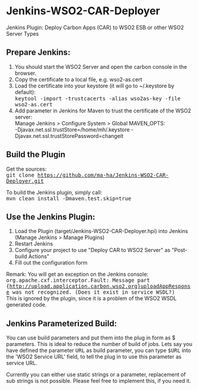 Jenkins-WSO2-CAR-Deployer
=========================

Jenkins Plugin: Deploy Carbon Apps (CAR) to WSO2 ESB or other WSO2 Server Types


Prepare Jenkins:
----------------
1. You should start the WSO2 Server and open the carbon console in the browser. 
2. Copy the certificate to a local file, e.g. wso2-as.cert
3. Load the certificate into your keystore (it will go to ~/.keystore by default):<br>
   <tt>keytool -import -trustcacerts -alias wso2as-key -file wso2-as.cert</tt>
4. Add parameter in Jenkins for Maven to trust the certificate of the WSO2 server:<br> Manage Jenkins > Configure System > Global MAVEN_OPTS:<br>
  -Djavax.net.ssl.trustStore=/home/mh/.keystore -Djavax.net.ssl.trustStorePassword=changeit

Build the Plugin
----------------
Get the sources:<br>
<tt>git clone https://github.com/ma-ha/Jenkins-WSO2-CAR-Deployer.git</tt>
<p>
To build the Jenkins plugin, simply call:<br>
<tt>mvn clean install -Dmaven.test.skip=true</tt>

Use the Jenkins Plugin:
----------------------
1. Load the Plugin (target/Jenkins-WSO2-CAR-Deployer.hpi) into Jenkins (Manage Jenkins > Manage Plugins)
2. Restart Jenkins
3. Configure your project to use "Deploy CAR to WSO2 Server" as "Post-build Actions"
4. Fill out the configuration form

Remark: You will get an exception on the Jenkins console:<br>
<tt>org.apache.cxf.interceptor.Fault: Message part {http://upload.application.carbon.wso2.org}uploadAppResponse was not recognized.  (Does it exist in service WSDL?)</tt><br>
This is ignored by the plugin, since it is a problem of the WSO2 WSDL generated code.

Jenkins Parameterized Build:
----------------------------
You can use build parameters and put them into the plug in form as $ parameters. This is ideal to reduce the number of build of jobs.
Lets say you have defined the parameter <tt>URL</tt> as build parameter, you can type <tt>$URL</tt> into the 'WSO2 Service URL' field, 
to tell the plug in to use this parameter as service URL. 

Currently you can either use static strings or a parameter, replacement of sub strings is not possible. 
Please feel free to implement this, if you need it.
